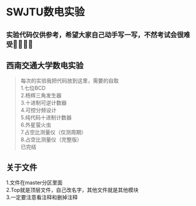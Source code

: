 # SWJTU数电实验
## `实验代码仅供参考，希望大家自己动手写一写，不然考试会很难受`🤦‍♂️🤦‍♂️
## 西南交通大学数电实验
> 每次的实验我把代码放到这里，需要的自取  
1.七位BCD  
2.杨辉三角发生器  
3.十进制可逆计数器  
4.可控分频设计  
5.纯代码十进制计数器  
6.外星萤火虫  
7.占空比测量仪（仅测周期）  
8.占空比测量仪（完整版）  
已完结  

## 关于文件
1.文件在master分区里面  
2.Top就是顶层文件，自己改名字，其他文件就是其他模块  
3.一定要注意看注释和删掉注释
